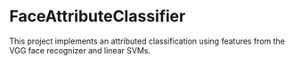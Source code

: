 # FaceAttributeClassifier
This project implements an attributed classification using features from the VGG face recognizer and linear SVMs.
